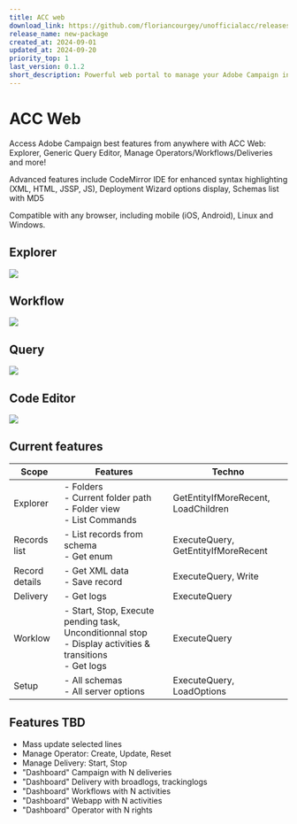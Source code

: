 ```yaml
---
title: ACC web
download_link: https://github.com/floriancourgey/unofficialacc/releases/download/unofficialacc-views-0.1.2/unofficialacc-acc_web.xml
release_name: new-package
created_at: 2024-09-01
updated_at: 2024-09-20
priority_top: 1
last_version: 0.1.2
short_description: Powerful web portal to manage your Adobe Campaign instance!
---
```


<!--more-->

# ACC Web

Access Adobe Campaign best features from anywhere with ACC Web: Explorer, Generic Query Editor, Manage Operators/Workflows/Deliveries and more!

Advanced features include CodeMirror IDE for enhanced syntax highlighting (XML, HTML, JSSP, JS), Deployment Wizard options display, Schemas list with MD5

Compatible with any browser, including mobile (iOS, Android), Linux and Windows.

## Explorer
![]({{site.baseurl}}/assets/unofficialacc-acc-web/explorer.jpg)

## Workflow
![]({{site.baseurl}}/assets/unofficialacc-acc-web/workflow-execution.jpg)

## Query
![]({{site.url}}/assets/unofficialacc-acc-web/generic-query-editor.jpg)

## Code Editor
![]({{site.url}}/assets/unofficialacc-acc-web/code-editor.jpg)

## Current features

|Scope|Features|Techno|
|-|-|-|
|Explorer|- Folders<br>- Current folder path<br>- Folder view<br>- List Commands|GetEntityIfMoreRecent, LoadChildren|
|Records list |- List records from schema<br>- Get enum|ExecuteQuery, GetEntityIfMoreRecent|
|Record details|- Get XML data<br>- Save record|ExecuteQuery, Write|
|Delivery|- Get logs|ExecuteQuery|
|Worklow|- Start, Stop, Execute pending task, Unconditionnal stop<br>- Display activities & transitions<br>- Get logs|ExecuteQuery|
|Setup|- All schemas<br>- All server options|ExecuteQuery, LoadOptions|

## Features TBD

- Mass update selected lines
- Manage Operator: Create, Update, Reset
- Manage Delivery: Start, Stop
- "Dashboard" Campaign with N deliveries
- "Dashboard" Delivery with broadlogs, trackinglogs
- "Dashboard" Workflows with N activities
- "Dashboard" Webapp with N activities
- "Dashboard" Operator with N rights

